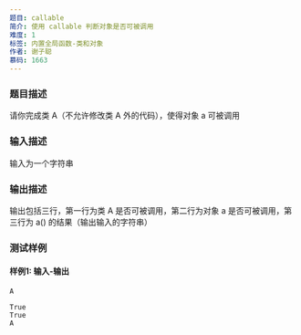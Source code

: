 ```yaml
---
题目: callable
简介: 使用 callable 判断对象是否可被调用
难度: 1
标签: 内置全局函数-类和对象
作者: 谢子聪
慕码: 1663
---
```


### 题目描述

请你完成类 A（不允许修改类 A 外的代码），使得对象 a 可被调用

### 输入描述

输入为一个字符串

### 输出描述

输出包括三行，第一行为类 A 是否可被调用，第二行为对象 a 是否可被调用，第三行为 a() 的结果（输出输入的字符串）

### 测试样例

#### 样例1: 输入-输出

```
A
```

```
True
True
A
```

